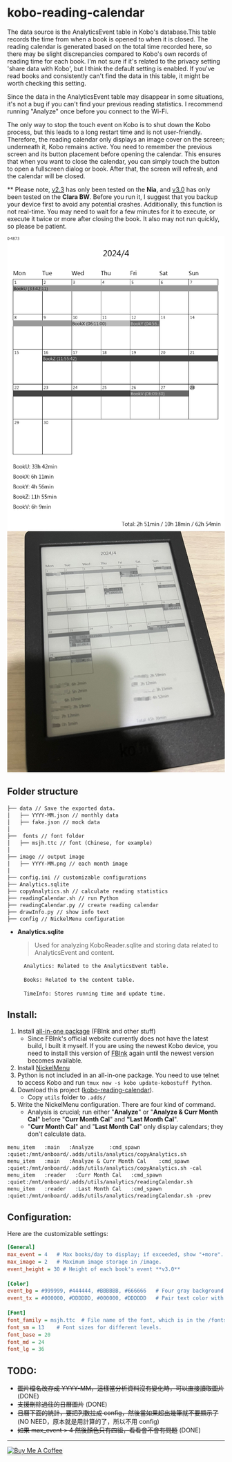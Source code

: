 # kobo-reading-calendar
The data source is the AnalyticsEvent table in Kobo's database.This table records the time from when a book is opened to when it is closed. The reading calendar is generated based on the total time recorded here, so there may be slight discrepancies compared to Kobo's own records of reading time for each book.
I'm not sure if it's related to the privacy setting 'share data with Kobo', but I think the default setting is enabled. If you've read books and consistently can't find the data in this table, it might be worth checking this setting.

Since the data in the AnalyticsEvent table may disappear in some situations, it's not a bug if you can't find your previous reading statistics.
I recommend running "Analyze" once before you connect to the Wi-Fi.

The only way to stop the touch event on Kobo is to shut down the Kobo process, but this leads to a long restart time and is not user-friendly. Therefore, the reading calendar only displays an image cover on the screen; underneath it, Kobo remains active. You need to remember the previous screen and its button placement before opening the calendar. This ensures that when you want to close the calendar, you can simply touch the button to open a fullscreen dialog or book. After that, the screen will refresh, and the calendar will be closed.

** Please note, [v2.3](https://github.com/hsuan9522/kobo-reading-calendar/releases/tag/v2.3) has only been tested on the **Nia**, and [v3.0](https://github.com/hsuan9522/kobo-reading-calendar/releases/tag/v3.0) has only been tested on the **Clara BW**.
Before you run it, I suggest that you backup your device first to avoid any potential crashes. Additionally, this function is not real-time. You may need to wait for a few minutes for it to execute, or execute it twice or more after closing the book. It also may not run quickly, so please be patient.

![example](https://raw.githubusercontent.com/hsuan9522/kobo-reading-calendar/master/image/2024-03.png)
![real on kobo](https://github.com/hsuan9522/kobo-reading-calendar/blob/master/image/real.jpg)

## Folder structure
```
├── data // Save the exported data.
│   ├── YYYY-MM.json // monthly data
│   ├── fake.json // mock data
│  
├──  fonts // font folder
│   ├── msjh.ttc // font (Chinese, for example)
│  
├── image // output image
│   ├── YYYY-MM.png // each month image
│ 
├── config.ini // customizable configurations
├── Analytics.sqlite
├── copyAnalytics.sh // calculate reading statistics
├── readingCalendar.sh // run Python
├── readingCalendar.py // create reading calendar
├── drawInfo.py // show info text
├── config // NickelMenu configuration
```


* **Analytics.sqlite**
    > Used for analyzing KoboReader.sqlite and storing data related to AnalyticsEvent and content.

        Analytics: Related to the AnalyticsEvent table.
        
        Books: Related to the content table.

        TimeInfo: Stores running time and update time.

## Install:
1. Install [all-in-one package](https://www.mobileread.com/forums/showthread.php?t=254214) (FBInk and other stuff)
    * Since FBInk's official website currently does not have the latest build, I built it myself. If you are using the newest Kobo device, you need to install this version of [FBInk](https://github.com/hsuan9522/kobo-reading-calendar/raw/feature/kobo-clara-bw/KoboRoot.tgz) again until the newest version becomes available.
2. Install [NickelMenu](https://pgaskin.net/NickelMenu/)
3. Python is not included in an all-in-one package. You need to use telnet to access Kobo and run `tmux new -s kobo update-kobostuff Python`.
4. Download this project ([kobo-reading-calendar](https://github.com/hsuan9522/kobo-reading-calendar/releases)).
	*  Copy `utils` folder to `.adds/`
5. Write the NickelMenu configuration. There are four kind of command.
    * Analysis is crucial; run either "**Analyze**" or "**Analyze & Curr Month Cal**" before "**Curr Month Cal**" and **"Last Month Cal**".
    * "**Curr Month Cal**" and "**Last Month Cal**" only display calendars; they don't calculate data.
```
menu_item   :main   :Analyze     :cmd_spawn      :quiet:/mnt/onboard/.adds/utils/analytics/copyAnalytics.sh   
menu_item   :main   :Analyze & Curr Month Cal    :cmd_spawn      :quiet:/mnt/onboard/.adds/utils/analytics/copyAnalytics.sh -cal
menu_item   :reader   :Curr Month Cal   :cmd_spawn  :quiet:/mnt/onboard/.adds/utils/analytics/readingCalendar.sh
menu_item   :reader   :Last Month Cal   :cmd_spawn  :quiet:/mnt/onboard/.adds/utils/analytics/readingCalendar.sh -prev
```

## Configuration:
Here are the customizable settings:

```ini
[General]
max_event = 4	# Max books/day to display; if exceeded, show "+more".
max_image = 2   # Maximum image storage in /image.
event_height = 30 # Height of each book's event **v3.0**

[Color]
event_bg = #999999, #444444, #BBBBBB, #666666	# Four gray background for events.
event_tx = #000000, #DDDDDD, #000000, #DDDDDD	# Pair text color with event_bg, e.g., #999999 background with #000000 text.

[Font]
font_family = msjh.ttc	# File name of the font, which is in the /fonts folder.
font_sm = 13	# Font sizes for different levels.
font_base = 20
font_md = 24
font_lg = 36
```


## TODO:
* ~~圖片檔名改存成 YYYY-MM，這樣當分析資料沒有變化時，可以直接讀取圖片~~ (DONE)
* ~~支援刪除過往的日曆圖片~~ (DONE)
* ~~日曆下面的統計，要把列數拉成 config，然後當如果超出幾筆就不要顯示了~~ (NO NEED，原本就是用計算的了，所以不用 config)
* ~~如果 max_event > 4 然後顏色只有四組，看看會不會有問題~~ (DONE)


---

<a href="https://www.buymeacoffee.com/hsuan" target="_blank"><img src="https://cdn.buymeacoffee.com/buttons/v2/default-yellow.png" alt="Buy Me A Coffee" style="height: 41px !important;width: 165px !important;box-shadow: 0px 3px 2px 0px rgba(190, 190, 190, 0.5) !important;-webkit-box-shadow: 0px 3px 2px 0px rgba(190, 190, 190, 0.5) !important;" ></a>

